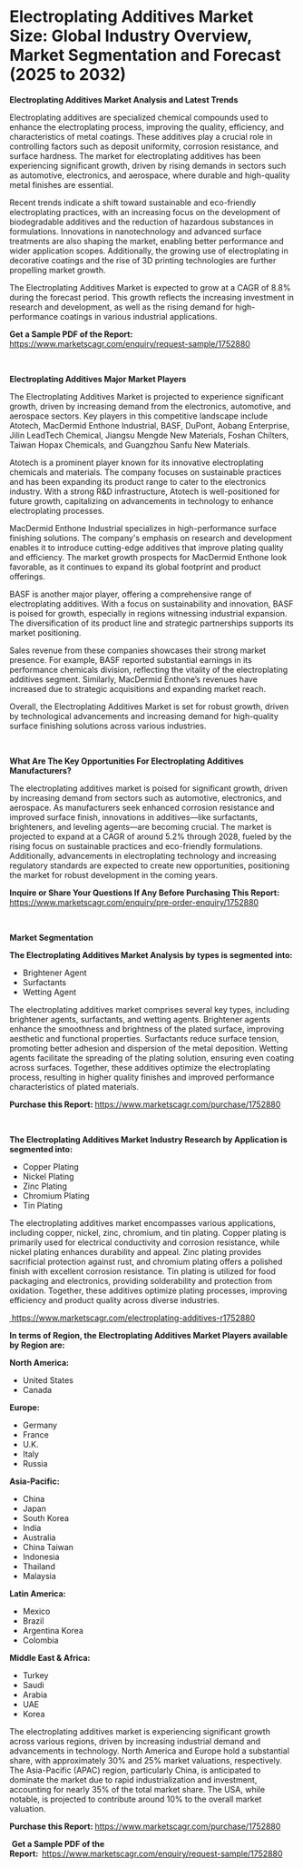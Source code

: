 <p><h1>Electroplating Additives Market Size: Global Industry Overview, Market Segmentation and Forecast (2025 to 2032)</h1></p><p><strong>Electroplating Additives Market Analysis and Latest Trends</strong></p>
<p><p>Electroplating additives are specialized chemical compounds used to enhance the electroplating process, improving the quality, efficiency, and characteristics of metal coatings. These additives play a crucial role in controlling factors such as deposit uniformity, corrosion resistance, and surface hardness. The market for electroplating additives has been experiencing significant growth, driven by rising demands in sectors such as automotive, electronics, and aerospace, where durable and high-quality metal finishes are essential.</p><p>Recent trends indicate a shift toward sustainable and eco-friendly electroplating practices, with an increasing focus on the development of biodegradable additives and the reduction of hazardous substances in formulations. Innovations in nanotechnology and advanced surface treatments are also shaping the market, enabling better performance and wider application scopes. Additionally, the growing use of electroplating in decorative coatings and the rise of 3D printing technologies are further propelling market growth.</p><p>The Electroplating Additives Market is expected to grow at a CAGR of 8.8% during the forecast period. This growth reflects the increasing investment in research and development, as well as the rising demand for high-performance coatings in various industrial applications.</p></p>
<p><strong>Get a Sample PDF of the Report:&nbsp;</strong> <a href="https://www.marketscagr.com/enquiry/request-sample/1752880?utm_campaign=3167&utm_medium=2&utm_source=Github&utm_content=ia&utm_term=17042025&utm_id=electroplating-additives">https://www.marketscagr.com/enquiry/request-sample/1752880</a></p>
<p>&nbsp;</p>
<p><strong>Electroplating Additives Major Market Players</strong></p>
<p><p>The Electroplating Additives Market is projected to experience significant growth, driven by increasing demand from the electronics, automotive, and aerospace sectors. Key players in this competitive landscape include Atotech, MacDermid Enthone Industrial, BASF, DuPont, Aobang Enterprise, Jilin LeadTech Chemical, Jiangsu Mengde New Materials, Foshan Chilters, Taiwan Hopax Chemicals, and Guangzhou Sanfu New Materials.</p><p>Atotech is a prominent player known for its innovative electroplating chemicals and materials. The company focuses on sustainable practices and has been expanding its product range to cater to the electronics industry. With a strong R&D infrastructure, Atotech is well-positioned for future growth, capitalizing on advancements in technology to enhance electroplating processes.</p><p>MacDermid Enthone Industrial specializes in high-performance surface finishing solutions. The company's emphasis on research and development enables it to introduce cutting-edge additives that improve plating quality and efficiency. The market growth prospects for MacDermid Enthone look favorable, as it continues to expand its global footprint and product offerings.</p><p>BASF is another major player, offering a comprehensive range of electroplating additives. With a focus on sustainability and innovation, BASF is poised for growth, especially in regions witnessing industrial expansion. The diversification of its product line and strategic partnerships supports its market positioning.</p><p>Sales revenue from these companies showcases their strong market presence. For example, BASF reported substantial earnings in its performance chemicals division, reflecting the vitality of the electroplating additives segment. Similarly, MacDermid Enthone’s revenues have increased due to strategic acquisitions and expanding market reach.</p><p>Overall, the Electroplating Additives Market is set for robust growth, driven by technological advancements and increasing demand for high-quality surface finishing solutions across various industries.</p></p>
<p>&nbsp;</p>
<p><strong>What Are The Key Opportunities For Electroplating Additives Manufacturers?</strong></p>
<p><p>The electroplating additives market is poised for significant growth, driven by increasing demand from sectors such as automotive, electronics, and aerospace. As manufacturers seek enhanced corrosion resistance and improved surface finish, innovations in additives—like surfactants, brighteners, and leveling agents—are becoming crucial. The market is projected to expand at a CAGR of around 5.2% through 2028, fueled by the rising focus on sustainable practices and eco-friendly formulations. Additionally, advancements in electroplating technology and increasing regulatory standards are expected to create new opportunities, positioning the market for robust development in the coming years.</p></p>
<p><strong>Inquire or Share Your Questions If Any Before Purchasing This Report:</strong> <a href="https://www.marketscagr.com/enquiry/pre-order-enquiry/1752880?utm_campaign=3167&utm_medium=2&utm_source=Github&utm_content=ia&utm_term=17042025&utm_id=electroplating-additives">https://www.marketscagr.com/enquiry/pre-order-enquiry/1752880</a></p>
<p>&nbsp;</p>
<p><strong>Market Segmentation</strong></p>
<p><strong>The Electroplating Additives Market Analysis by types is segmented into:</strong></p>
<p><ul><li>Brightener Agent</li><li>Surfactants</li><li>Wetting Agent</li></ul></p>
<p><p>The electroplating additives market comprises several key types, including brightener agents, surfactants, and wetting agents. Brightener agents enhance the smoothness and brightness of the plated surface, improving aesthetic and functional properties. Surfactants reduce surface tension, promoting better adhesion and dispersion of the metal deposition. Wetting agents facilitate the spreading of the plating solution, ensuring even coating across surfaces. Together, these additives optimize the electroplating process, resulting in higher quality finishes and improved performance characteristics of plated materials.</p></p>
<p><strong>Purchase this Report:&nbsp;</strong><a href="https://www.marketscagr.com/purchase/1752880?utm_campaign=3167&utm_medium=2&utm_source=Github&utm_content=ia&utm_term=17042025&utm_id=electroplating-additives">https://www.marketscagr.com/purchase/1752880</a></p>
<p>&nbsp;</p>
<p><strong>The Electroplating Additives Market Industry Research by Application is segmented into:</strong></p>
<p><ul><li>Copper Plating</li><li>Nickel Plating</li><li>Zinc Plating</li><li>Chromium Plating</li><li>Tin Plating</li></ul></p>
<p><p>The electroplating additives market encompasses various applications, including copper, nickel, zinc, chromium, and tin plating. Copper plating is primarily used for electrical conductivity and corrosion resistance, while nickel plating enhances durability and appeal. Zinc plating provides sacrificial protection against rust, and chromium plating offers a polished finish with excellent corrosion resistance. Tin plating is utilized for food packaging and electronics, providing solderability and protection from oxidation. Together, these additives optimize plating processes, improving efficiency and product quality across diverse industries.</p></p>
<p><a href="https://www.marketscagr.com/electroplating-additives-r1752880?utm_campaign=3167&utm_medium=2&utm_source=Github&utm_content=ia&utm_term=17042025&utm_id=electroplating-additives">&nbsp;https://www.marketscagr.com/electroplating-additives-r1752880</a></p>
<p><strong>In terms of Region, the Electroplating Additives Market Players available by Region are:</strong></p>
<p>
    <p> <strong> North America: </strong>
        <ul>
            <li>United States</li>
            <li>Canada</li>
        </ul>
        </p> 
    <p> <strong> Europe: </strong>
        <ul>
            <li>Germany</li>
            <li>France</li>
            <li>U.K.</li>
            <li>Italy</li>
            <li>Russia</li>
        </ul>
        </p> 
    <p> <strong> Asia-Pacific: </strong>
        <ul>
            <li>China</li>
            <li>Japan</li>
            <li>South Korea</li>
            <li>India</li>
            <li>Australia</li>
            <li>China Taiwan</li>
            <li>Indonesia</li>
            <li>Thailand</li>
            <li>Malaysia</li>
        </ul>
        </p> 
    <p> <strong> Latin America: </strong>
        <ul>
            <li>Mexico</li>
            <li>Brazil</li>
            <li>Argentina Korea</li>
            <li>Colombia</li>
        </ul>
        </p> 
    <p> <strong> Middle East & Africa: </strong>
        <ul>
            <li>Turkey</li>
            <li>Saudi</li>
            <li>Arabia</li>
            <li>UAE</li>
            <li>Korea</li>
        </ul>
    </p>
    </p>
<p><p>The electroplating additives market is experiencing significant growth across various regions, driven by increasing industrial demand and advancements in technology. North America and Europe hold a substantial share, with approximately 30% and 25% market valuations, respectively. The Asia-Pacific (APAC) region, particularly China, is anticipated to dominate the market due to rapid industrialization and investment, accounting for nearly 35% of the total market share. The USA, while notable, is projected to contribute around 10% to the overall market valuation.</p></p>
<p><strong>Purchase this Report: </strong><a href="https://www.marketscagr.com/purchase/1752880?utm_campaign=3167&utm_medium=2&utm_source=Github&utm_content=ia&utm_term=17042025&utm_id=electroplating-additives">https://www.marketscagr.com/purchase/1752880</a></p>
<p>&nbsp;<strong>Get a Sample PDF of the Report:&nbsp;&nbsp;</strong><a href="https://www.marketscagr.com/enquiry/request-sample/1752880?utm_campaign=3167&utm_medium=2&utm_source=Github&utm_content=ia&utm_term=17042025&utm_id=electroplating-additives">https://www.marketscagr.com/enquiry/request-sample/1752880</a></p>
<p><strong></strong></p>
<p><p></p><p></p><p></p></p>